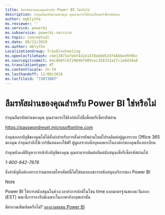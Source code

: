 ```yaml
---
title: ลืมรหัสผ่านของคุณสำหรับ Power BI ใช่หรือไม่
description: ถ้าคุณลืมรหัสผ่านของคุณ คุณสามารถใช้ลิงก์เพื่อขอรีเซ็ตรหัสผ่าน
author: mgblythe
ms.reviewer: ''
ms.service: powerbi
ms.subservice: powerbi-service
ms.topic: conceptual
ms.date: 09/13/2019
ms.author: mblythe
LocalizationGroup: Troubleshooting
ms.openlocfilehash: c4e13871e7ebf432e1478eb8d524f466bed9f0bc
ms.sourcegitcommit: 64c860fcbf2969bf089cec358331a1fc1e0d39a8
ms.translationtype: HT
ms.contentlocale: th-TH
ms.lasthandoff: 11/09/2019
ms.locfileid: "73873607"
---
```

# <a name="forgot-your-password-for-power-bi"></a>ลืมรหัสผ่านของคุณสำหรับ Power BI ใช่หรือไม่

ถ้าคุณลืมรหัสผ่านของคุณ คุณสามารถใช้ลิงก์ต่อไปนี้เพื่อขอรีเซ็ตรหัสผ่าน

<https://passwordreset.microsoftonline.com>

ถ้าคุณบอกบัญชีของคุณไม่ได้ตั้งค่าสำหรับการตั้งค่ารหัสผ่านใหม่โปรดติดต่อผู้ดูแลระบบ Office 365 ของคุณ ถ้าคุณกำลังใช้เวอร์ชันทดลองใช้ฟรี ผู้ดูแลระบบคือบุคคลแรกในองค์กรของคุณที่ลงทะเบียน

ถ้าคุณยังคงมีปัญหาการเข้าถึงบัญชีของคุณ คุณสามารถติดต่อทีมสนับสนุนเพื่อรีเซ็ตรหัสผ่านได้

*1-800-642-7676*

สิ่งสำคัญคือต้องทราบว่าหมายเลขโทรศัพท์นี้ไม่ใช่หมายเลขการสนับสนุนบริการของ Power BI

> [!NOTE]
> Power BI ให้การสนับสนุนในช่วงเวลาทำการปกติในโซน time แบบมาตรฐานของตะวันออก (EST) ขณะนี้การรองรับมีเฉพาะในภาษาอังกฤษเท่านั้น

มีคำถามเพิ่มเติมหรือไม่? [ลองถามชุมชน Power BI](https://community.powerbi.com/)